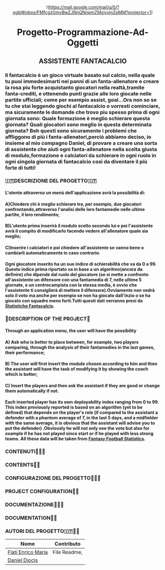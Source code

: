 <div align="center">


!(https://mail.google.com/mail/u/0/?ogbl#inbox/FMfcgzGmvBwZJNnQNnpmZMxjvxjnZpMM?projector=1) 


  
  
# Progetto-Programmazione-Ad-Oggetti
##                                                              ASSISTENTE FANTACALCIO

</div>

### Il fantacalcio è un gioco virtuale basato sul calcio, nella quale tu puoi immedesimarti nei panni di un fanta-allenatore e creare la rosa piu forte acquistanto giocatori nella realtà,tramite fanta-crediti, e ottenendo punti grazie alle loro giocate nelle partite ufficiali; come per esempio assist, goal...Ora non so se tu che stai leggendo giochi al fantacalcio o vorresti cominciare, ma sicuramente le domande che trovo piu spesso prima di ogni giornata sono: Quale formazione è meglio schierare questa giornata? Quali giocatori sono meglio in questa determinata giornata? Beh questi sono sicuramente i problemi che affliggono di più i fanta-allenatori,perciò abbiamo deciso, io insieme al mio compagno Daniel, di provare a creare una sorta di assistente che aiuti ogni fanta-allenatore nella scelta giusta di modulo,formazione e calciatori da schierare in ogni ruolo in ogni singola giornata di fantacalcio così da diventare il più forte di tutti!
###                                                         :it:DESCRIZIONE DEL PROGETTO:it:
#### L'utente attraverso un menù dell'applicazione avrà la possibilità di:
#### A)Chiedere chi è meglio schierare tra, per esempio, due giocatori confrontando,attraverso l'analisi delle loro fantamedie nelle ultime partite, il loro rendimento;
#### B)L'utente prima inserirà il modulo scelto secondo lui e poi l'assistente avrà il compito di modificarlo facendo vedere all'allenatore quale sia meglio;
#### C)Inserire i calciatori e poi chiedere all'assistente se vanno bene o cambiarli automaticamente in caso contrario.
#### Ogni giocatore inserito ha un suo indice di schierabilità che va da 0 a 99. Questo indice prima riportato va in base a un algoritmo(ancora da definire) che dipende dal ruolo del giocatore (se si mette a confronto all'assistente un difensore con una fantamedia di 7, nelle ultime 5 giornate, e un centrocampista con la stessa media, è ovvio che l'assistente ti consiglierà di mettere il difensore).Ovviamente non vedrà solo il voto ma anche per esempio se non ha giocato dall'inzio o se ha giocato con squadre meno forti.Tutti questi dati verranno presi da [Statistiche Fantacalcio](https://www.fantacalcio.it/statistiche-serie-a).

###                                                       :england:DESCRIPTION OF THE PROJECT:england:
#### Through an application menu, the user will have the possibility 
#### A) Ask who is better to place between, for example, two players comparing, through the analysis of their fantamedies in the last games, their performance;
#### B) The user will first insert the module chosen according to him and then the assistant will have the task of modifying it by showing the coach which is better;
#### C) Insert the players and then ask the assistant if they are good or change them automatically if not.
#### Each inserted player has its own deployability index ranging from 0 to 99. This index previously reported is based on an algorithm (yet to be defined) that depends on the player's role (if compared to the assistant a defender with a phantom average of 7, in the last 5 days, and a midfielder with the same average, it is obvious that the assistant will advise you to put the defender) .Obviously he will not only see the vote but also for example if he has not played since start or if he played with less strong teams. All these data will be taken from [Fantasy Football Statistics](https://www.fantacalcio.it/statistiche-serie-a).


###                                                        CONTENUTI:open_file_folder::it:
###                                                        CONTENTS:open_file_folder::england:
###                                                        CONFIGURAZIONE DEL PROGETTO:key::it:
###                                                        PROJECT CONFIGURATION:key::england:
###                                                        DOCUMENTAZIONE:open_book::it:
###                                                        DOCUMENTATION:open_book::england:
###                                                         AUTORI DEL PROGETTO:it::student:
Nome | Contributo
-- | :--:
[Flati Enrico Maria](https://github.com/EnricoMariaFLati) | File Readme,
[Daniel Diocis](https://github.com/Daniel-Diocis) | 
